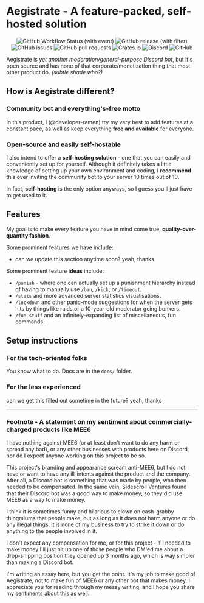 # Aegistrate - A feature-packed, self-hosted solution

<p align="center">
  <img alt="GitHub Workflow Status (with event)" src="https://img.shields.io/github/actions/workflow/status/developer-ramen/aegistrate/rust.yml?style=flat-square&logo=github">
  <img alt="GitHub release (with filter)" src="https://img.shields.io/github/v/release/developer-ramen/aegistrate?style=flat-square&logo=github&label=latest">
  <img alt="GitHub issues" src="https://img.shields.io/github/issues-raw/developer-ramen/aegistrate?style=flat-square&logo=github">
  <img alt="GitHub pull requests" src="https://img.shields.io/github/issues-pr/developer-ramen/aegistrate?style=flat-square&logo=github">
  <img alt="Crates.io" src="https://img.shields.io/crates/d/aegistrate?style=flat-square&logo=rust">
  <img alt="Discord" src="https://img.shields.io/discord/1109493492813668382?style=flat-square&logo=discord&label=discord&color=%237289da&link=https%3A%2F%2Fdiscord.gg%2FbJg7t2FWNn&logoColor=white">
  <img alt="GitHub" src="https://img.shields.io/github/license/developer-ramen/aegistrate?style=flat-square">
</p>

Aegistrate is *yet another moderation/general-purpose Discord bot*, but it's open source and has none of that corporate/monetization thing that most other product do. *(subtle shade who?)*

## How is Aegistrate different?

### Community bot and everything's-free motto

In this product, I (@developer-ramen) try my very best to add features at a constant pace, as well as keep everything **free and available** for everyone.

### Open-source and easily self-hostable

I also intend to offer a **self-hosting solution** - one that you can easily and conveniently set up for yourself. Although it definitely takes a little knowledge of setting up your own environment and coding, I **recommend** this over inviting the community bot to your server 10 times out of 10.

In fact, **self-hosting** is the only option anyways, so I guess you'll just have to get used to it.

## Features

My goal is to make every feature you have in mind come true, **quality-over-quantity fashion**.

Some prominent features we have include:
- can we update this section anytime soon? yeah, thanks

Some prominent feature **ideas** include:
- `/punish` - where one can actually set up a punishment hierarchy instead of having to manually use `/ban`, `/kick`, or `/timeout`.
- `/stats` and more advanced server statistics visualisations.
- `/lockdown` and other panic-mode suggestions for when the server gets hits by things like raids or a 10-year-old moderator going bonkers.
- `/fun-stuff` and an infinitely-expanding list of miscellaneous, fun commands.

## Setup instructions

### For the tech-oriented folks

You know what to do. Docs are in the `docs/` folder.

### For the less experienced

can we get this filled out sometime in the future? yeah, thanks

<hr>

### Footnote - A statement on my sentiment about commercially-charged products like MEE6

I have nothing against MEE6 (or at least don't want to do any harm or spread any bad), or any other businesses with products here on Discord, nor do I expect anyone working on this project to be so.

This project's branding and appearance scream anti-MEE6, but I do not have or want to have any ill-intents against the product and the company. After all, a Discord bot is something that was made by people, who then needed to be compensated. In the same vein, Sidescroll Ventures found that their Discord bot was a good way to make money, so they did use MEE6 as a way to make money.

I think it is sometimes funny and hilarious to clown on cash-grabby thingmiums that people make, but as long as it does not harm anyone or do any illegal things, it is none of my business to try to strike it down or do anything to the people involved in it.

I don't expect any compensation for me, or for this project - if I needed to make money I'll just hit up one of those people who DM'ed me about a drop-shipping position they opened up 3 months ago, which is way simpler than making a Discord bot.

I'm writing an essay here, but you get the point. It's my job to make good of Aegistrate, not to make fun of MEE6 or any other bot that makes money. I appreciate you for reading through my messy writing, and I hope you share my sentiments about this as well.
